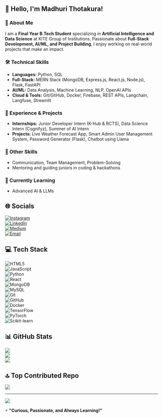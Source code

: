 ## 👋 Hello, I'm Madhuri Thotakura!  

### 🚀 About Me  
I am a **Final Year B.Tech Student** specializing in **Artificial Intelligence and Data Science** at KITE Group of Institutions. Passionate about **Full-Stack Development, AI/ML, and Project Building**, I enjoy working on real-world projects that make an impact.  

### 🛠️ Technical Skills  
- **Languages:** Python, SQL  
- **Full-Stack:** MERN Stack (MongoDB, Express.js, React.js, Node.js), Flask, FastAPI  
- **AI/ML:** Data Analysis, Machine Learning, NLP, OpenAI APIs  
- **Cloud & Tools:** Git/GitHub, Docker, Firebase, REST APIs, Langchain, Langfuse, Streamlit  

### 💼 Experience & Projects  
- **Internships:** Junior Developer Intern (K-Hub & RCTS), Data Science Intern (Cognifyz), Summer of AI Intern  
- **Projects:** Live Weather Forecast App, Smart Admin User Management System, Password Generator (Flask), Chatbot using Llama  

### 🎯 Other Skills  
- Communication, Team Management, Problem-Solving  
- Mentoring and guiding juniors in coding & hackathons  

### 🌱 Currently Learning  
- Advanced AI & LLMs  

## 🌐 Socials  
[![Instagram](https://img.shields.io/badge/Instagram-%23E4405F.svg?logo=Instagram&logoColor=white)](https://instagram.com/madhuri_.43)  
[![LinkedIn](https://img.shields.io/badge/LinkedIn-%230077B5.svg?logo=linkedin&logoColor=white)](https://www.linkedin.com/in/madhuri-thotakura-a6199123b)  
[![Medium](https://img.shields.io/badge/Medium-12100E?logo=medium&logoColor=white)](https://medium.com/@Madhuri)  
[![Email](https://img.shields.io/badge/Email-D14836?logo=gmail&logoColor=white)](mailto:madhurimadhuri0629@gmail.com)  

## 💻 Tech Stack  
![HTML5](https://img.shields.io/badge/html5-%23E34F26.svg?style=for-the-badge&logo=html5&logoColor=white)  
![JavaScript](https://img.shields.io/badge/javascript-%23323330.svg?style=for-the-badge&logo=javascript&logoColor=%23F7DF1E)  
![Python](https://img.shields.io/badge/python-3670A0?style=for-the-badge&logo=python&logoColor=ffdd54)  
![React](https://img.shields.io/badge/react-%2320232a.svg?style=for-the-badge&logo=react&logoColor=%2361DAFB)  
![MongoDB](https://img.shields.io/badge/MongoDB-%234ea94b.svg?style=for-the-badge&logo=mongodb&logoColor=white)  
![MySQL](https://img.shields.io/badge/mysql-4479A1.svg?style=for-the-badge&logo=mysql&logoColor=white)  
![Git](https://img.shields.io/badge/git-%23F05033.svg?style=for-the-badge&logo=git&logoColor=white)  
![GitHub](https://img.shields.io/badge/github-%23121011.svg?style=for-the-badge&logo=github&logoColor=white)  
![Docker](https://img.shields.io/badge/docker-%230db7ed.svg?style=for-the-badge&logo=docker&logoColor=white)  
![TensorFlow](https://img.shields.io/badge/TensorFlow-%23FF6F00.svg?style=for-the-badge&logo=TensorFlow&logoColor=white)  
![PyTorch](https://img.shields.io/badge/PyTorch-%23EE4C2C.svg?style=for-the-badge&logo=PyTorch&logoColor=white)  
![Scikit-learn](https://img.shields.io/badge/scikit--learn-%23F7931E.svg?style=for-the-badge&logo=scikit-learn&logoColor=white)  

## 📊 GitHub Stats  
![](https://github-readme-stats.vercel.app/api?username=Madhurithotakua&theme=dark&hide_border=false&include_all_commits=true&count_private=false)  
![](https://nirzak-streak-stats.vercel.app/?user=Madhurithotakua&theme=dark&hide_border=false)  
![](https://github-readme-stats.vercel.app/api/top-langs/?username=Madhurithotakua&theme=dark&hide_border=false&include_all_commits=true&count_private=false&layout=compact)  

## 🔝 Top Contributed Repo  
![](https://github-contributor-stats.vercel.app/api?username=Madhurithotakua&limit=5&theme=dark&combine_all_yearly_contributions=true)  

---  
[![](https://visitcount.itsvg.in/api?id=Madhurithotakua&icon=0&color=0)](https://visitcount.itsvg.in)  

⚡ **"Curious, Passionate, and Always Learning!"**
